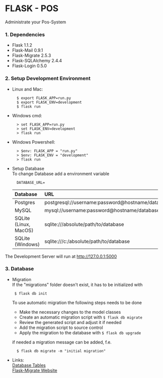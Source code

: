 # FLASK - POS

Administrate your Pos-System

### 1. Dependencies

- Flask             1.1.2
- Flask-Mail        0.9.1
- Flask-Migrate     2.5.3
- Flask-SQLAlchemy  2.4.4
- Flask-Login       0.5.0

### 2. Setup Development Environment

- Linux and Mac:

        $ export FLASK_APP=run.py
        $ export FLASK_ENV=development
        $ flask run
- Windows cmd:

        > set FLASK_APP=run.py
        > set FLASK_ENV=development
        > flask run
- Windows Powershell:

        > $env: FLASK_APP = "run.py"
        > $env: FLASK_ENV = "development"
        > flask run
- Setup Database\
To change Database add a environment variable
        
        DATABASE_URL=

    | Database | URL |
    |:---|:---|
    | Postgres | postgresql://username:password@hostname/database |
    | MySQL | mysql://username:password@hostname/database |
    | SQLite (Linux, MacOS) | sqlite:///absolute/path/to/database |
    | SQLite (Windows)  | sqlite:///c:/absolute/path/to/database

   
The Development Server will run at http://127.0.0.1:5000

### 3. Database

- Migration\
If the "migrations" folder doesn't exist, it has to be initialized with
       
       $ flask db init 
    To use automatic migration the following steps needs to be done
    + Make the necessary changes to the model classes
    + Create an automatic migration script with `$ flask db migrate`
    + Review the generated script and adjust it if needed
    + Add the migration script to source control
    + Apply the migration to the database with `$ flask db upgrade`
    
    if needed a migration message can be added, f.e.
    
        $ flask db migrate -m "initial migration"

- Links:\
[ Database Tables ](documentation/database/index.md "Database Tables" )\
[ Flask-Migrate Website ](https://flask-migrate.readthedocs.io/en/latest/
                                                 "Online Documentation" )

